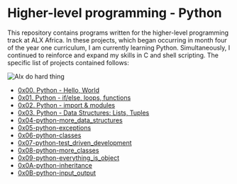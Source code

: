  # Higher-level programming - Python

This repository contains programs written for the higher-level programming track at ALX Africa. In these projects, which began occurring in month four of the year one curriculum, I am currently learning Python.
Simultaneously, I continued to reinforce and expand my skills in C and shell scripting. The specific list of projects contained follows:

![Alx do hard thing](https://media.licdn.com/dms/image/D4E12AQHF7l_aQcusQQ/article-cover_image-shrink_720_1280/0/1678364981042?e=2147483647&amp;v=beta&amp;t=anVh3u88VwVqK9xIM26BHRzufkrd9iha-7qax7MseX0)


* [0x00. Python - Hello, World](./0x00-python-hello_world)
* [0x01. Python - if/else, loops, functions](./0x01-python-if_else_loops_functions)
* [0x02. Python - import & modules](./0x02-python-import_modules)
* [0x03. Python - Data Structures: Lists, Tuples](./0x03-python-data_structures)
* [0x04-python-more_data_structures](./0x04-python-more_data_structures)
* [0x05-python-exceptions](./0x05-python-exceptions)
* [0x06-python-classes](./0x06-python-classes)
* [0x07-python-test_driven_development](./0x07-python-test_driven_development)
* [0x08-python-more_classes](./0x08-python-more_classes)
* [0x09-python-everything_is_object](./0x09-python-everything_is_object)
* [0x0A-python-inheritance](./0x0A-python-inheritance)
* [0x0B-python-input_output](./0x0B-python-input_output)

  




  

